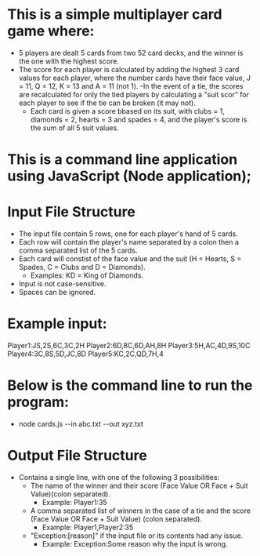 # This is a simple multiplayer card game where:

- 5 players are dealt 5 cards from two 52 card decks, and the winner is the one with the highest score.
- The score for each player is calculated by adding the highest 3 card values for each player, where the number cards have their face value, J = 11, Q = 12, K = 13 and A = 11 (not 1).
-In the event of a tie, the scores are recalculated for only the tied players by calculating a "suit scor" for each player to see if the tie can be broken (it may not).
    * Each card is given a score bbased on its suit, with clubs = 1, diamonds = 2, hearts = 3 and spades = 4, and the player's score is the sum of all 5 suit values.

# This is a command line application using JavaScript (Node application);

# Input File Structure

- The input file contain 5 rows, one for each player's hand of 5 cards.
- Each row will contain the player's name separated by a colon then a comma separated list of the 5 cards.
- Each card will constist of the face value and the suit (H = Hearts, S = Spades, C = Clubs and D = Diamonds).
    * Examples: KD = King of Diamonds.
- Input is not case-sensitive.
- Spaces can be ignored.

# Example input:
Player1:JS,2S,6C,3C,2H
Player2:6D,8C,6D,AH,8H
Player3:5H,AC,4D,9S,10C
Player4:3C,8S,5D,JC,8D
Player5:KC,2C,QD,7H,4

# Below is the command line to run the program:
- node cards.js --in abc.txt --out xyz.txt

# Output File Structure

- Contains a single line, with one of the following 3 possibilities:
    * The name of the winner and their score (Face Value OR Face + Suit Value)(colon separated).
        - Example: Player1:35
    * A comma separated list of winners in the case of a tie and the score (Face Value OR Face + Suit Value) (colon separated).
        - Example: Player1,Player2:35
    * "Exception:[reason]" if the input file or its contents had any issue.
        - Example: Exception:Some reason why the input is wrong.
